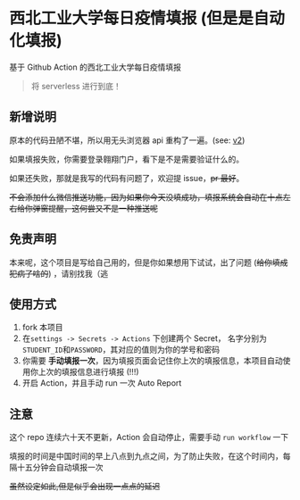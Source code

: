 # 西北工业大学每日疫情填报 (但是是自动化填报)

基于 Github Action 的西北工业大学每日疫情填报

> 将 serverless 进行到底！

## 新增说明

原本的代码丑陋不堪，所以用无头浏览器 api 重构了一遍。(see: [v2](https://github.com/qianxi0410/nwpu-daily-report-action/pull/3))

如果填报失败，你需要登录翱翔门户，看下是不是需要验证什么的。

如果还失败，那就是我写的代码有问题了，欢迎提 issue，~~pr 最好~~。

~~不会添加什么微信推送功能，因为如果你今天没填成功，填报系统会自动在十点左右给你弹窗提醒，这何尝又不是一种推送呢~~

## 免责声明

本来呢，这个项目是写给自己用的，但是你如果想用下试试，出了问题 (~~给你填成犯病了啥的~~) ，请别找我（逃

## 使用方式

1. fork 本项目
2. 在`settings -> Secrets -> Actions` 下创建两个 Secret， 名字分别为`STUDENT_ID`和`PASSWORD`，其对应的值则为你的学号和密码
3. 你需要 **手动填报一次**，因为填报页面会记住你上次的填报信息，本项目自动使用你上次的填报信息进行填报 (!!!)
4. 开启 Action，并且手动 run 一次 Auto Report

## 注意

这个 repo 连续六十天不更新，Action 会自动停止，需要手动 `run workflow` 一下

填报的时间是中国时间的早上八点到九点之间，为了防止失败，在这个时间内，每隔十五分钟会自动填报一次

~~虽然设定如此,但是似乎会出现一点点的延迟~~
